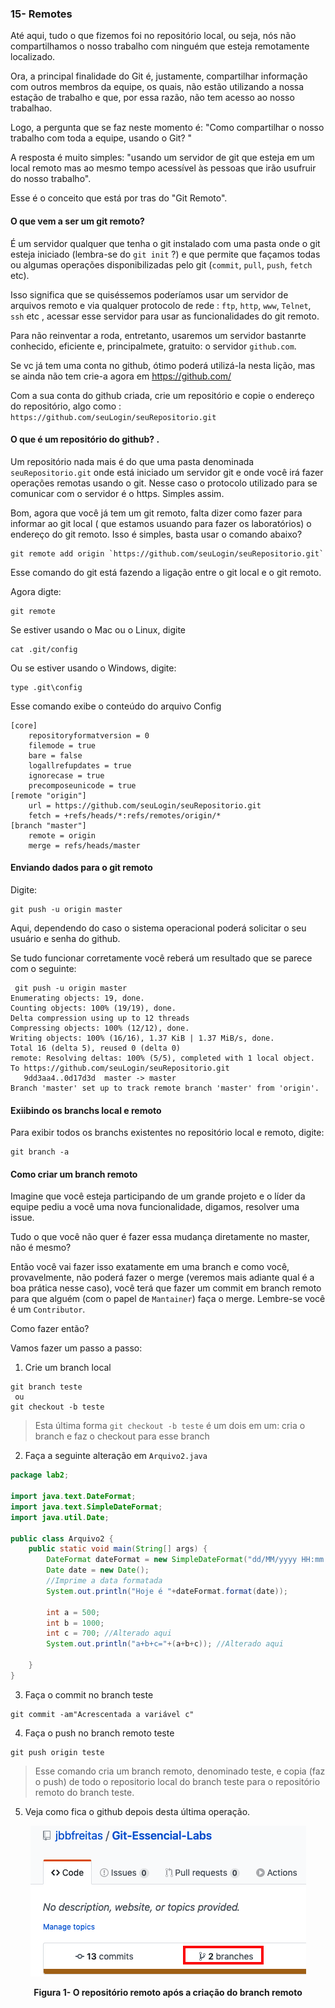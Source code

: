 ### 15- Remotes

Até aqui, tudo o que fizemos foi no repositório local, ou seja, nós não compartilhamos o nosso trabalho com ninguém que esteja remotamente localizado.

Ora, a principal finalidade do Git é, justamente, compartilhar informação com outros membros da equipe,  os quais,  não estão utilizando a nossa estação de trabalho  e que, por essa razão, não tem acesso ao nosso trabalhao.

Logo, a pergunta que se faz neste momento é: "Como compartilhar o nosso trabalho com toda a equipe, usando o Git? "

A resposta é muito simples: "usando um servidor de git que esteja em um local remoto mas ao mesmo tempo acessível às pessoas que irão usufruir do nosso trabalho".

Esse é o conceito que está por tras do "Git Remoto".

#### O que vem a ser um git remoto?

É um servidor qualquer que tenha o git instalado com uma pasta onde o git esteja iniciado (lembra-se do `git init` ?) e que permite que façamos todas ou algumas operações disponibilizadas pelo git (`commit`, `pull`, `push`, `fetch` etc). 

Isso significa que se quiséssemos poderíamos usar um servidor de arquivos remoto e via qualquer protocolo de rede : `ftp`, `http`, `www`, `Telnet`, `ssh` etc , acessar esse servidor para usar as funcionalidades do git remoto.

Para não reinventar a roda, entretanto, usaremos um servidor bastanrte conhecido, eficiente e, principalmete, gratuito: o servidor `github.com`.

Se vc já tem uma conta no github, ótimo poderá utilizá-la nesta lição, mas se ainda não tem crie-a agora em https://github.com/

Com a sua conta do github criada, crie um repositório e copie o endereço do repositório, algo como : `https://github.com/seuLogin/seuRepositorio.git`

#### O que é um repositório do github? . 

Um repositório nada mais é do que uma pasta denominada `seuRepositorio.git` onde está iniciado um servidor git e onde você irá fazer operações remotas usando o git. Nesse caso o protocolo utilizado para se comunicar com o servidor é o https. Simples assim.

Bom, agora que você já tem um git remoto, falta dizer como fazer para informar ao git local ( que estamos usuando para fazer os laboratórios) o endereço do git remoto. Isso é simples, basta usar o comando abaixo?

```
git remote add origin `https://github.com/seuLogin/seuRepositorio.git`
```
Esse comando do git está fazendo a ligação entre o git local e o git remoto.

Agora digte:

```
git remote
```
Se estiver usando o Mac ou o Linux, digite

```
cat .git/config
```
Ou se estiver usando o Windows, digite:

```
type .git\config
```
Esse comando exibe o conteúdo do arquivo Config

```
[core]
	repositoryformatversion = 0
	filemode = true
	bare = false
	logallrefupdates = true
	ignorecase = true
	precomposeunicode = true
[remote "origin"]
	url = https://github.com/seuLogin/seuRepositorio.git
	fetch = +refs/heads/*:refs/remotes/origin/*
[branch "master"]
	remote = origin
	merge = refs/heads/master
```
#### Enviando dados para o git remoto

Digite:

```
git push -u origin master
```

Aqui, dependendo do caso o sistema operacional poderá solicitar o seu usuário e senha do github.

Se tudo funcionar corretamente você reberá um resultado que se parece com o seguinte:

```
 git push -u origin master
Enumerating objects: 19, done.
Counting objects: 100% (19/19), done.
Delta compression using up to 12 threads
Compressing objects: 100% (12/12), done.
Writing objects: 100% (16/16), 1.37 KiB | 1.37 MiB/s, done.
Total 16 (delta 5), reused 0 (delta 0)
remote: Resolving deltas: 100% (5/5), completed with 1 local object.
To https://github.com/seuLogin/seuRepositorio.git
   9dd3aa4..0d17d3d  master -> master
Branch 'master' set up to track remote branch 'master' from 'origin'.
```
#### Exiibindo os branchs local e remoto

Para exibir todos os branchs existentes no repositório local e remoto, digite:

```
git branch -a
```

#### Como criar um branch remoto

Imagine que você esteja participando de um grande projeto e o líder da equipe pediu a você uma nova funcionalidade, digamos, resolver uma issue.

Tudo o que você não quer é fazer essa mudança diretamente no master, não é mesmo?

Então você vai fazer isso exatamente em uma branch e como você, provavelmente, não poderá  fazer o merge (veremos mais adiante qual é a boa prática nesse caso), você terá que fazer um commit em branch remoto para que alguém (com o papel de `Mantainer`) faça o merge. Lembre-se você é um `Contributor`.

Como fazer então?

Vamos fazer um passo a passo:

1. Crie um branch local

```
git branch teste
 ou 
git checkout -b teste
```

> Esta última forma `git checkout -b teste` é um dois em um: cria o branch e faz o checkout para esse branch

2. Faça a seguinte alteração em `Arquivo2.java`

```java
package lab2;

import java.text.DateFormat;
import java.text.SimpleDateFormat;
import java.util.Date;

public class Arquivo2 {
    public static void main(String[] args) {
        DateFormat dateFormat = new SimpleDateFormat("dd/MM/yyyy HH:mm:ss");
        Date date = new Date();
        //Imprime a data formatada
        System.out.println("Hoje é "+dateFormat.format(date));

        int a = 500;
        int b = 1000;
        int c = 700; //Alterado aqui
        System.out.println("a+b+c="+(a+b+c)); //Alterado aqui
 
    }
}

```
3. Faça o commit no branch teste

```
git commit -am"Acrescentada a variável c"
```

4. Faça o push no branch remoto teste

```
git push origin teste
```
>Esse comando cria um branch remoto, denominado teste, e copia (faz o push) de todo o repositorio local do branch teste para o repositório remoto do branch teste. 

5. Veja como fica o github depois desta última operação.


<p align="center">
  <img src="../imagens/DoisBranchs.png" alt="O repositório remoto após a criação do branch remoto">
</p>
<p align="center">
   <strong>Figura 1- O repositório remoto após a criação do branch remoto</strong> 
</p>















